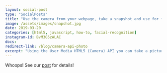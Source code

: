 ```yaml
---
layout: social-post
type: "SocialPosts"
title: "Use the camera from your webpage, take a snapshot and use for facial recognition. Whatt?"
image: /assets/images/snapshot.jpg
date: 2019-03-20
categories: [html5, javascript, how-to, facial-recognition]
instagram-id: BvM3G5zALAC
docs: 
redirect-link: /blog/camera-api-photo
excerpt: "Using the User Media HTML5 (Camera) API you can take a picture using the user’s camera and use that on your webpage"
---
```


Whoops! See our [post](/blog/camera-api-photo/) for details!





